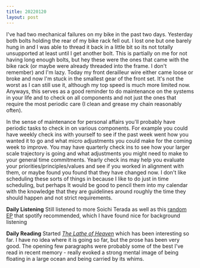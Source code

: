 ```yaml
---
title: 20220120
layout: post
---
```


I've had two mechanical failures on my bike in the past two days. Yesterday both bolts holding the rear of my bike rack fell out. I lost one but one barely hung in and I was able to thread it back in a little bit so its not totally unsupported at least until I get another bolt. This is partially on me for not having long enough bolts, but hey these were the ones that came with the bike rack (or maybe were already threaded into the frame. I don't remember) and I'm lazy. Today my front derailleur wire either came loose or broke and now I'm stuck in the smallest gear of the front set. It's not the worst as I can still use it, although my top speed is much more limited now. Anyways, this serves as a good reminder to do maintenance on the systems in your life and to check on all components and not just the ones that require the most periodic care (I clean and grease my chain reasonably often).

In the sense of maintenance for personal affairs you'll probably have periodic tasks to check in on various components. For example you could have weekly check ins with yourself to see if the past week went how you wanted it to go and what micro adjustments you could make for the coming week to improve. You may have quarterly check ins to see how your larger scale trajectory is going and what adjustments you might need to make to your general time commitments. Yearly check ins may help you evaluate your priorities/principles/values and see if you worked in alignment with them, or maybe found you found that they have changed now. I don't like scheduling these sorts of things in because I like to do just in time scheduling, but perhaps It would be good to pencil them into my calendar with the knowledge that they are guidelines around roughly the time they should happen and not strict requirements.  

**Daily Listening**
Still listened to more Soichi Terada as well as this [random EP](https://open.spotify.com/album/6Y6NaoLSLhpmAGPaC5P8T0?si=tWbw5jb8R9KqHB4UvLvQUQ) that spotify recommended, which I have found nice for background listening

**Daily Reading**
Started *[The Lathe of Heaven](https://www.goodreads.com/book/show/59924.The_Lathe_of_Heaven)* which has been interesting so far. I have no idea where it is going so far, but the prose has been very good. The opening few paragraphs were probably some of the best I've read in recent memory - really evoked a strong mental image of being floating in a large ocean and being carried by its whims. 